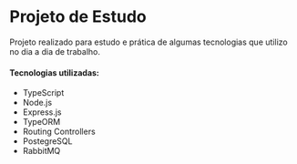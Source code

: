 # Projeto de Estudo


Projeto realizado para estudo e prática de algumas tecnologias que utilizo no dia a dia de trabalho.

#### Tecnologias utilizadas:

- TypeScript
- Node.js
- Express.js
- TypeORM
- Routing Controllers
- PostegreSQL
- RabbitMQ
